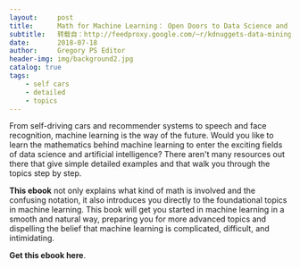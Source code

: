 ```yaml
---
layout:     post
title:      Math for Machine Learning： Open Doors to Data Science and Artificial Intelligence
subtitle:   转载自：http://feedproxy.google.com/~r/kdnuggets-data-mining-analytics/~3/t6IxtYGH7vg/rhan-math-machine-learning-ebook-course.html
date:       2018-07-18
author:     Gregory PS Editor
header-img: img/background2.jpg
catalog: true
tags:
    - self cars
    - detailed
    - topics
---
```


From self-driving cars and recommender systems to speech and face recognition, machine learning is the way of the future. Would you like to learn the mathematics behind machine learning to enter the exciting fields of data science and artificial intelligence? There aren't many resources out there that give simple detailed examples and that walk you through the topics step by step.



**This ebook** not only explains what kind of math is involved and the confusing notation, it also introduces you directly to the foundational topics in machine learning. This book will get you started in machine learning in a smooth and natural way, preparing you for more advanced topics and dispelling the belief that machine learning is complicated, difficult, and intimidating.



**Get this ebook here**. 






